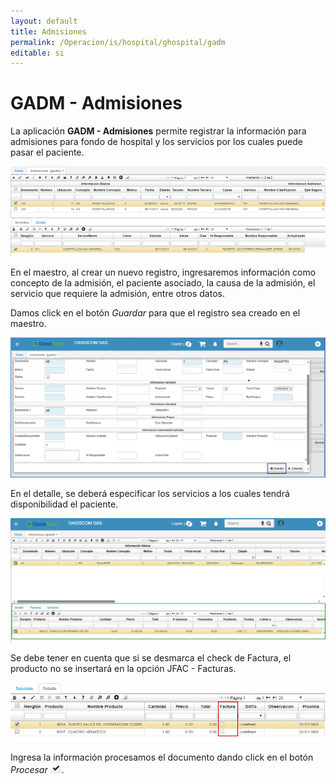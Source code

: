 ```yaml
---
layout: default
title: Admisiones
permalink: /Operacion/is/hospital/ghospital/gadm
editable: si
---
```


# GADM - Admisiones

La aplicación **GADM - Admisiones** permite registrar la información para admisiones para fondo de hospital y los servicios por los cuales puede pasar el paciente.  

![](gadm.png)

En el maestro, al crear un nuevo registro, ingresaremos información como concepto de la admisión, el paciente asociado, la causa de la admisión, el servicio que requiere la admisión, entre otros datos.  

Damos click en el botón _Guardar_ para que el registro sea creado en el maestro.  

![](gadm1.png)

En el detalle, se deberá especificar los servicios a los cuales tendrá disponibilidad el paciente.  

![](gadm2.png)

Se debe tener en cuenta que si se desmarca el check de Factura, el producto no se insertará en la opción JFAC - Facturas.  

![](gadm3.png)

Ingresa la información procesamos el documento dando click en el botón _Procesar_ ![](procesar.png).  
